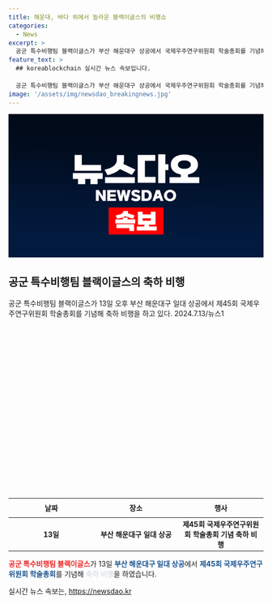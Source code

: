 ```yaml
---
title: 해운대, 바다 위에서 놀라운 블랙이글스의 비행쇼
categories:
  - News
excerpt: >
  공군 특수비행팀 블랙이글스가 부산 해운대구 상공에서 국제우주연구위원회 학술총회를 기념해 축하 비행을 13일에 실시했다. (150자)
feature_text: >
  ## koreablockchain 실시간 뉴스 속보입니다.

  공군 특수비행팀 블랙이글스가 부산 해운대구 상공에서 국제우주연구위원회 학술총회를 기념해 축하 비행을 13일에 실시했다. (150자)
image: '/assets/img/newsdao_breakingnews.jpg'
---
```


<p><img src="/assets/img/newsdao_breakingnews.jpg" alt="koreablockchain 속보" /></p>

<h2 data-ke-size="size26">공군 특수비행팀 블랙이글스의 축하 비행</h2>

<p data-ke-size="size16">공군 특수비행팀 블랙이글스가 13일 오후 부산 해운대구 일대 상공에서 제45회 국제우주연구위원회 학술총회를 기념해 축하 비행을 하고 있다. 2024.7.13/뉴스1</p>

<p data-ke-size="size16">&nbsp;</p>

<p data-ke-size="size16">&nbsp;</p>

<p data-ke-size="size16">&nbsp;</p>

<p data-ke-size="size16">&nbsp;</p>

<p data-ke-size="size16">&nbsp;</p>

<p data-ke-size="size16">&nbsp;</p>

<p data-ke-size="size16">&nbsp;</p>

<p data-ke-size="size16">&nbsp;</p>

<p data-ke-size="size16">&nbsp;</p>

<p data-ke-size="size16">&nbsp;</p>

<p data-ke-size="size16">&nbsp;</p>

<table>
    <thead>
        <tr>
            <th style="text-align: center; width: 317px; height: 30px;"><b>날짜</b></th>
            <th style="text-align: center; width: 317px; height: 30px;"><b>장소</b></th>
            <th style="text-align: center; width: 317px; height: 30px;"><b>행사</b></th>
        </tr>
    </thead>
    <tbody>
        <tr>
            <td style="text-align: center; height: 17px;"><b>13일</b></td>
            <td style="text-align: center; height: 17px;"><b>부산 해운대구 일대 상공</b></td>
            <td style="text-align: center; height: 17px;"><b>제45회 국제우주연구위원회 학술총회 기념 축하 비행</b></td>
        </tr>
    </tbody>
</table>

<p data-ke-size="size16"><b><span style="color: #ee2323;">공군 특수비행팀 블랙이글스</span></b>가 13일 <b><span style="color: #1a5490;">부산 해운대구 일대 상공</span></b>에서 <b><span style="color: #1a5490;">제45회 국제우주연구위원회 학술총회</span></b>를 기념해 <b><span style="color: #21538527;">축하 비행</span></b>을 하였습니다.</p>
실시간 뉴스 속보는, <a href="https://newsdao.kr" rel="dofollow">https://newsdao.kr</a>


